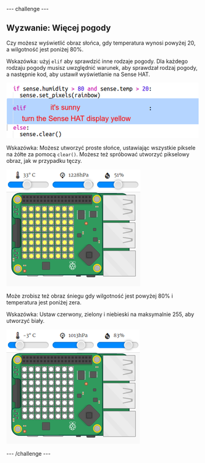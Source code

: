\--- challenge \---

## Wyzwanie: Więcej pogody

Czy możesz wyświetlić obraz słońca, gdy temperatura wynosi powyżej 20, a wilgotność jest poniżej 80%.

Wskazówka: użyj `elif` aby sprawdzić inne rodzaje pogody. Dla każdego rodzaju pogody musisz uwzględnić warunek, aby sprawdzał rodzaj pogody, a następnie kod, aby ustawił wyświetlanie na Sense HAT.

![zrzut ekranu](images/rainbow-elif.png)

Wskazówka: Możesz utworzyć proste słońce, ustawiając wszystkie piksele na żółte za pomocą `clear()`. Możesz też spróbować utworzyć pikselowy obraz, jak w przypadku tęczy.

![zrzut ekranu](images/rainbow-sun.png)

Może zrobisz też obraz śniegu gdy wilgotność jest powyżej 80% i temperatura jest poniżej zera.

Wskazówka: Ustaw czerwony, zielony i niebieski na maksymalnie 255, aby utworzyć biały.

![zrzut ekranu](images/rainbow-snow.png)

\--- /challenge \---